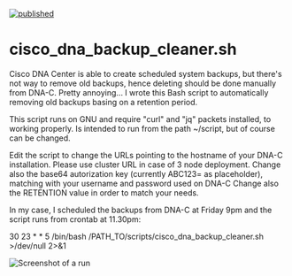 [![published](https://static.production.devnetcloud.com/codeexchange/assets/images/devnet-published.svg)](https://developer.cisco.com/codeexchange/github/repo/ste-giraldo/cisco-dna-backup-cleaner)

# cisco_dna_backup_cleaner.sh
Cisco DNA Center is able to create scheduled system backups, but there's not way to remove old backups, hence deleting should be done manually from DNA-C. Pretty annoying...
I wrote this Bash script to automatically removing old backups basing on a retention period. 

This script runs on GNU and require "curl" and "jq" packets installed, to working properly. Is intended to run from the path ~/script, but of course can be changed.

Edit the script to change the URLs pointing to the hostname of your DNA-C installation. Please use cluster URL in case of 3 node deployment.
Change also the base64 autorization key (currently ABC123= as placeholder), matching with your username and password used on DNA-C
Change also the RETENTION value in order to match your needs.

In my case, I scheduled the backups from DNA-C at Friday 9pm and the script runs from crontab at 11.30pm:

30 23 * * 5 /bin/bash /PATH_TO/scripts/cisco_dna_backup_cleaner.sh >/dev/null 2>&1

![Screenshot of a run](https://i.imgur.com/MTdt5dT.jpg)
